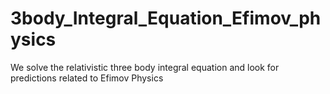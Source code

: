 # 3body_Integral_Equation_Efimov_physics
We solve the relativistic three body integral equation and look for predictions related to Efimov Physics
